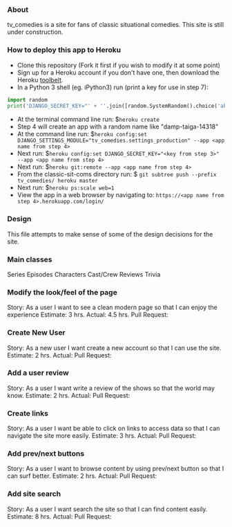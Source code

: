 ### About

tv_comedies is a site for fans of classic situational comedies. This site is still under construction.

### How to deploy this app to Heroku
* Clone this repository (Fork it first if you wish to modify it at some point)
* Sign up for a Heroku account if you don't have one, then download the Heroku [toolbelt](https://toolbelt.heroku.com/).
* In a Python 3 shell (eg. iPython3) run (print a key for use in step 7):
```python
import random
print('DJANGO_SECRET_KEY="' + ''.join([random.SystemRandom().choice('abcdefghijklmnopqrstuvwxyz0123456789@#$%^&*(-_=+)') for i in range(50)]) + '"')
```
* At the terminal command line run: $`heroku create`
* Step 4 will create an app with a random name like "damp-taiga-14318"
* At the command line run: $`heroku config:set DJANGO_SETTINGS_MODULE="tv_comedies.settings_production" --app <app name from step 4>`
* Next run: $`heroku config:set DJANGO_SECRET_KEY="<key from step 3>" --app <app name from step 4>`
* Next run: $`heroku git:remote --app <app name from step 4>`
* From the classic-sit-coms directory run: $ `git subtree push --prefix tv_comedies/ heroku master`
* Next run: $`heroku ps:scale web=1`
* View the app in a web browser by navigating to: `https://<app name from step 4>.herokuapp.com/login/`

### Design

This file attempts to make sense of some of the design decisions for the site.

### Main classes

Series
Episodes
Characters
Cast/Crew
Reviews
Trivia

### Modify the look/feel of the page
Story: As a user I want to see a clean modern page so that I can enjoy the experience
Estimate: 3 hrs.
Actual: 4.5 hrs.
Pull Request:

### Create New User
Story: As a new user I want create a new account so that I can use the site.
Estimate: 2 hrs.
Actual:
Pull Request:

### Add a user review
Story: As a user I want write a review of the shows so that the world may know.
Estimate: 2 hrs.
Actual:
Pull Request:

### Create links
Story: As a user I want be able to click on links to access data so that I can navigate the site more easily.
Estimate: 3 hrs.
Actual:
Pull Request:

### Add prev/next buttons
Story: As a user I want to browse content by using prev/next button so that I can surf better.
Estimate: 2 hrs.
Actual:
Pull Request:

### Add site search
Story: As a user I want search the site so that I can find content easily.
Estimate: 8 hrs.
Actual:
Pull Request:

